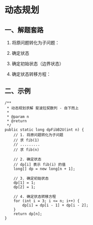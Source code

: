 # 动态规划

## 一、解题套路

1. 将原问题转化为子问题：

2. 确定状态
3. 确定初始状态（边界状态）
4. 确定状态转移方程：
     

## 二、示例

```
/**
 * 动态规划求解 斐波拉契数列 - 自下而上
 *
 * @param n
 * @return
 */
public static long dpFibB2U(int n) {
    // 1. 将原问题转化为子问题
    // 求 fib(1)
    // .........
    // 求 fib(n)

    // 2. 确定状态
    // dp[i] 表示 fib(i) 的值
    long[] dp = new long[n + 1];

    // 3. 确定初始状态
    dp[1] = 1;
    dp[2] = 1;

    // 4. 确定状态转移方程
    for (int i = 3; i <= n; i++) {
        dp[i] = dp[i - 1] + dp[i - 2];
    }
    return dp[n];
}
```
